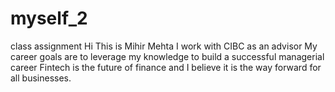 # myself_2
class assignment
Hi This is Mihir Mehta
I work with CIBC as an advisor
My career goals are to leverage my knowledge to build a successful managerial career
Fintech is the future of finance and I believe it is the way forward for all businesses.